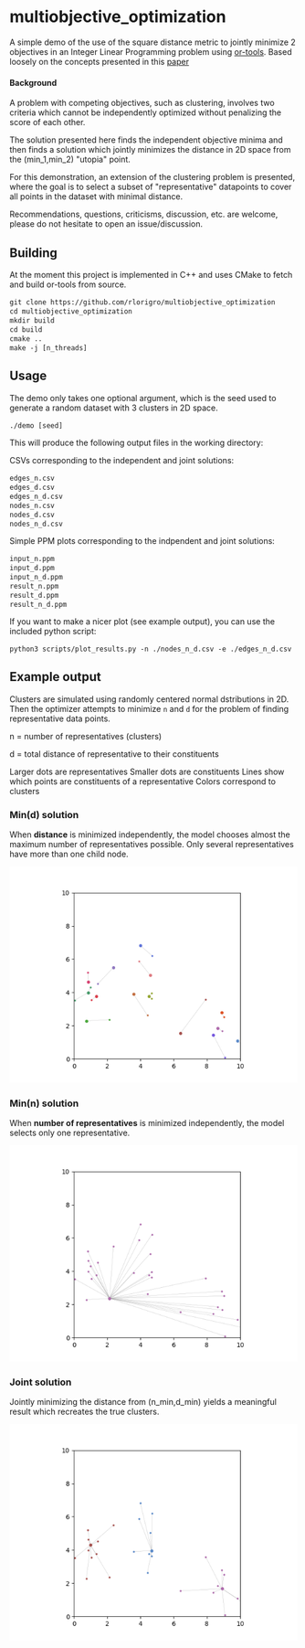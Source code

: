 # multiobjective_optimization
A simple demo of the use of the square distance metric to jointly minimize 2 objectives in an Integer Linear Programming problem using [or-tools](https://github.com/google/or-tools). Based loosely on the concepts presented in this [paper](https://www.eng.buffalo.edu/Research/DOES/administrator/components/com_jresearch/files/publications/SMO-01-EK.pdf)

#### Background
A problem with competing objectives, such as clustering, involves two criteria which cannot be independently optimized without penalizing the score of each other.

The solution presented here finds the independent objective minima and then finds a solution which jointly minimizes the distance in 2D space from the (min_1,min_2) "utopia" point. 

For this demonstration, an extension of the clustering problem is presented, where the goal is to select a subset of "representative" datapoints to cover all points in the dataset with minimal distance.

Recommendations, questions, criticisms, discussion, etc. are welcome, please do not hesitate to open an issue/discussion.

## Building

At the moment this project is implemented in C++ and uses CMake to fetch and build or-tools from source. 
```
git clone https://github.com/rlorigro/multiobjective_optimization
cd multiobjective_optimization
mkdir build
cd build
cmake ..
make -j [n_threads]
```

## Usage

The demo only takes one optional argument, which is the seed used to generate a random dataset with 3 clusters in 2D space.
```
./demo [seed]
```

This will produce the following output files in the working directory:

CSVs corresponding to the independent and joint solutions:
```
edges_n.csv
edges_d.csv
edges_n_d.csv
nodes_n.csv
nodes_d.csv
nodes_n_d.csv
```

Simple PPM plots corresponding to the indpendent and joint solutions:
```
input_n.ppm
input_d.ppm
input_n_d.ppm
result_n.ppm
result_d.ppm
result_n_d.ppm
```

If you want to make a nicer plot (see example output), you can use the included python script:
```
python3 scripts/plot_results.py -n ./nodes_n_d.csv -e ./edges_n_d.csv
```

## Example output

Clusters are simulated using randomly centered normal dstributions in 2D. Then the optimizer attempts to minimize `n` and `d` for the problem of finding representative data points.

n = number of representatives (clusters)

d = total distance of representative to their constituents 

Larger dots are representatives
Smaller dots are constituents
Lines show which points are constituents of a representative
Colors correspond to clusters

### Min(d) solution
When **distance** is minimized independently, the model chooses almost the maximum number of representatives possible. Only several representatives have more than one child node.

![d](images/d.png)

### Min(n) solution
When **number of representatives** is minimized independently, the model selects only one representative.

![n](images/n.png)

### Joint solution
Jointly minimizing the distance from (n_min,d_min) yields a meaningful result which recreates the true clusters.

![n_d](images/n_d.png)
